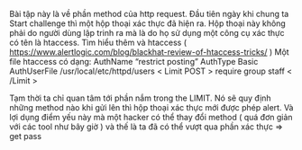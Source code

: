 Bài tập này là về phần method của http request. Đầu tiên ngày khi chung ta Start challenge thì một hộp thoại xác  thực đã hiện ra. Hộp thoại này không phải do người dùng lập trinh ra mà là do họ sử dụng một công cụ xác thực có tên là htaccess. Tìm hiểu thêm và htaccess ( https://www.alertlogic.com/blog/blackhat-review-of-htaccess-tricks/ )
Một file htaccess có dạng:
AuthName “restrict posting”
AuthType Basic
AuthUserFile /usr/local/etc/httpd/users
< Limit POST >
require group staff
< /Limit >

Tạm thời ta chỉ quan tâm tới phần nắm trong the LIMIT. Nó sẽ quy định những method nào khi gửi lên thì hộp thoại xác thực mới được phép alert. Và lợi dụng điểm yếu này mà một hacker có thể thay đổi method ( quá đơn giản với các tool như bây giờ ) và thế là ta đã có thể vượt qua phần xác thực => get pass
